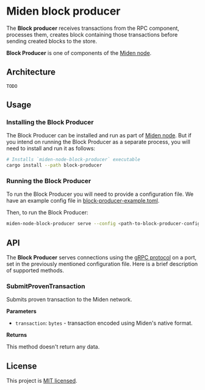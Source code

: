# Miden block producer

The **Block producer** receives transactions from the RPC component, processes them, creates block containing those transactions before sending created blocks to the store. 

**Block Producer** is one of components of the [Miden node](..). 

## Architecture

`TODO`

## Usage

### Installing the Block Producer

The Block Producer can be installed and run as part of [Miden node](../README.md#installing-the-node). 
But if you intend on running the Block Producer as a separate process, you will need to install and run it as follows:

```sh
# Installs `miden-node-block-producer` executable
cargo install --path block-producer
```

### Running the Block Producer

To run the Block Producer you will need to provide a configuration file. We have an example config file in [block-producer-example.toml](block-producer-example.toml).

Then, to run the Block Producer:

```sh
miden-node-block-producer serve --config <path-to-block-producer-config-file>
```

## API

The **Block Producer** serves connections using the [gRPC protocol](https://grpc.io) on a port, set in the previously mentioned configuration file. 
Here is a brief description of supported methods.

### SubmitProvenTransaction

Submits proven transaction to the Miden network.

**Parameters**

* `transaction`: `bytes` - transaction encoded using Miden's native format.

**Returns**

This method doesn't return any data.

## License
This project is [MIT licensed](../../LICENSE).
